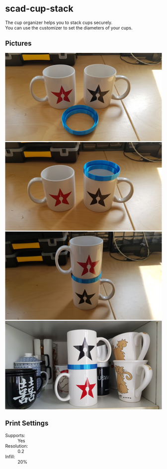 # scad-cup-stack
The cup organizer helps you to stack cups securely.<br />
You can use the customizer to set the diameters of your cups.

## Pictures

![Two cups](20210515_112712.jpg)
![Put Cup Stack Organizer on top of one cup](20210515_112718.jpg)
![Put second cup on top of the Cup Stack Organizer](20210515_112725.jpg)
![Store both cups securily and space efficient into the kitchen shelf](20210515_112840.jpg)

## Print Settings

<dl>
  <dt>Supports:<dt>
  <dd>Yes</dd>
  <dt>Resolution:</dt>
  <dd>0.2</dd>
  <dt>Infill:</dt>
  <dd>20%</dd>
</dl>
